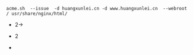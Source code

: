 ```
acme.sh  --issue  -d huangxunlei.cn -d www.huangxunlei.cn  --webroot  / usr/share/nginx/html/
```

- 2->

- 2
- 